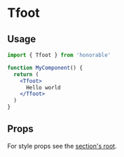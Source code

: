 # Tfoot

## Usage

```jsx
import { Tfoot } from 'honorable'

function MyComponent() {
  return (
    <Tfoot>
      Hello world
    </Tfoot>
  )
}
```

## Props

For style props see the [section's root](/components/html-tags).
